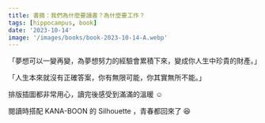 ```yaml
---
title: 書摘：我們為什麼要讀書？為什麼要工作？
tags: [hippocampus, book]
date: '2023-10-14'
image: '/images/books/book-2023-10-14-A.webp'
---
```


「夢想可以一變再變，為夢想努力的經驗會累積下來，變成你人生中珍貴的財產。」

「人生本來就沒有正確答案，你有無限可能，你其實無所不能。」

排版插圖都非常用心，讀完後感受到滿滿的溫暖 ☺️

閱讀時搭配 KANA-BOON 的 Silhouette ，青春都回來了 😆
